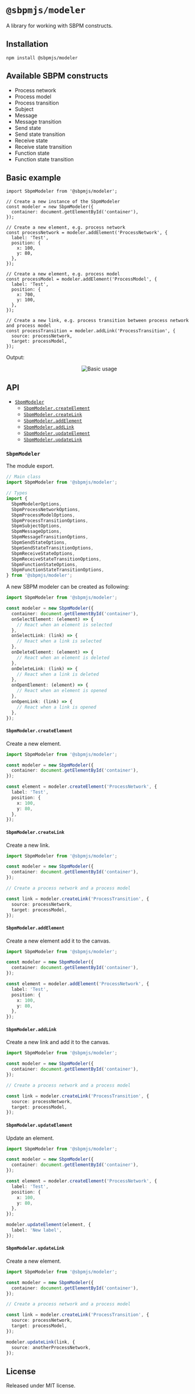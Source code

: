 # `@sbpmjs/modeler`

A library for working with SBPM constructs.

## Installation

```
npm install @sbpmjs/modeler
```

## Available SBPM constructs

- Process network
- Process model
- Process transition
- Subject
- Message
- Message transition
- Send state
- Send state transition
- Receive state
- Receive state transition
- Function state
- Function state transition

## Basic example

```
import SbpmModeler from '@sbpmjs/modeler';

// Create a new instance of the SbpmModeler
const modeler = new SbpmModeler({
  container: document.getElementById('container'),
});

// Create a new element, e.g. process network
const processNetwork = modeler.addElement('ProcessNetwork', {
  label: 'Test',
  position: {
    x: 100,
    y: 80,
  },
});

// Create a new element, e.g. process model
const processModel = modeler.addElement('ProcessModel', {
  label: 'Test',
  position: {
    x: 700,
    y: 100,
  },
});

// Create a new link, e.g. process transition between process network and process model
const processTransition = modeler.addLink('ProcessTransition', {
  source: processNetwork,
  target: processModel,
});
```

Output:

<p align="center">
  <img src="https://raw.githubusercontent.com/mkolodiy/sbpmjs/master/packages/modeler/assets/basic-example.png" alt="Basic usage" />
</p>

## API

- [`SbpmModeler`](#sbpmmodeler)
  - [`SbpmModeler.createElement`](#sbpmmodelercreateelement)
  - [`SbpmModeler.createLink`](#sbpmmodelercreatelink)
  - [`SbpmModeler.addElement`](#sbpmmodeleraddelement)
  - [`SbpmModeler.addLink`](#sbpmmodeleraddlink)
  - [`SbpmModeler.updateElement`](#sbpmmodelerupdateelement)
  - [`SbpmModeler.updateLink`](#sbpmmodelerupdatelink)

### `SbpmModeler`

The module export.

```ts
// Main class
import SbpmModeler from '@sbpmjs/modeler';

// Types
import {
  SbpmModelerOptions,
  SbpmProcessNetworkOptions,
  SbpmProcessModelOptions,
  SbpmProcessTransitionOptions,
  SbpmSubjectOptions,
  SbpmMessageOptions,
  SbpmMessageTransitionOptions,
  SbpmSendStateOptions,
  SbpmSendStateTransitionOptions,
  SbpmReceiveStateOptions,
  SbpmReceiveStateTransitionOptions,
  SbpmFunctionStateOptions,
  SbpmFunctionStateTransitionOptions,
} from '@sbpmjs/modeler';
```

A new SBPM modeler can be created as following:

```ts
import SbpmModeler from '@sbpmjs/modeler';

const modeler = new SbpmModeler({
  container: document.getElementById('container'),
  onSelectElement: (element) => {
    // React when an element is selected
  },
  onSelectLink: (link) => {
    // React when a link is selected
  },
  onDeleteElement: (element) => {
    // React when an element is deleted
  },
  onDeleteLink: (link) => {
    // React when a link is deleted
  },
  onOpenElement: (element) => {
    // React when an element is opened
  },
  onOpenLink: (link) => {
    // React when a link is opened
  },
});
```

#### `SbpmModeler.createElement`

Create a new element.

```ts
import SbpmModeler from '@sbpmjs/modeler';

const modeler = new SbpmModeler({
  container: document.getElementById('container'),
});

const element = modeler.createElement('ProcessNetwork', {
  label: 'Test',
  position: {
    x: 100,
    y: 80,
  },
});
```

#### `SbpmModeler.createLink`

Create a new link.

```ts
import SbpmModeler from '@sbpmjs/modeler';

const modeler = new SbpmModeler({
  container: document.getElementById('container'),
});

// Create a process network and a process model

const link = modeler.createLink('ProcessTransition', {
  source: processNetwork,
  target: processModel,
});
```

#### `SbpmModeler.addElement`

Create a new element add it to the canvas.

```ts
import SbpmModeler from '@sbpmjs/modeler';

const modeler = new SbpmModeler({
  container: document.getElementById('container'),
});

const element = modeler.addElement('ProcessNetwork', {
  label: 'Test',
  position: {
    x: 100,
    y: 80,
  },
});
```

#### `SbpmModeler.addLink`

Create a new link and add it to the canvas.

```ts
import SbpmModeler from '@sbpmjs/modeler';

const modeler = new SbpmModeler({
  container: document.getElementById('container'),
});

// Create a process network and a process model

const link = modeler.createLink('ProcessTransition', {
  source: processNetwork,
  target: processModel,
});
```

#### `SbpmModeler.updateElement`

Update an element.

```ts
import SbpmModeler from '@sbpmjs/modeler';

const modeler = new SbpmModeler({
  container: document.getElementById('container'),
});

const element = modeler.createElement('ProcessNetwork', {
  label: 'Test',
  position: {
    x: 100,
    y: 80,
  },
});

modeler.updateElement(element, {
  label: 'New label',
});
```

#### `SbpmModeler.updateLink`

Create a new element.

```ts
import SbpmModeler from '@sbpmjs/modeler';

const modeler = new SbpmModeler({
  container: document.getElementById('container'),
});

// Create a process network and a process model

const link = modeler.createLink('ProcessTransition', {
  source: processNetwork,
  target: processModel,
});

modeler.updateLink(link, {
  source: anotherProcessNetwork,
});
```

## License

Released under MIT license.
